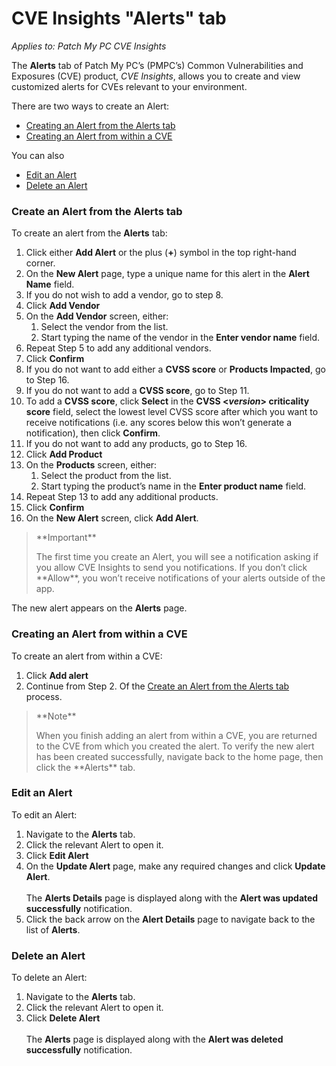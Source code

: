 # CVE Insights "Alerts" tab

_Applies to: Patch My PC CVE Insights_

The **Alerts** tab of Patch My PC’s (PMPC’s) Common Vulnerabilities and Exposures (CVE) product, _CVE Insights_, allows you to create and view customized alerts for CVEs relevant to your environment.

There are two ways to create an Alert:

* [Creating an Alert from the Alerts tab](cve-insights-alerts-tab.md#create-an-alert-from-the-alerts-tab)
* [Creating an Alert from within a CVE](cve-insights-alerts-tab.md#creating-an-alert-from-within-a-cve)

You can also

* [Edit an Alert](cve-insights-alerts-tab.md#edit-an-alert)
* [Delete an Alert](cve-insights-alerts-tab.md#delete-an-alert)

### Create an Alert from the Alerts tab

To create an alert from the **Alerts** tab:

1. Click either **Add Alert** or the plus (**+**) symbol in the top right-hand corner.
2. On the **New Alert** page, type a unique name for this alert in the **Alert Name** field.
3. If you do not wish to add a vendor, go to step 8.
4. Click **Add Vendor**
5. On the **Add Vendor** screen, either:
   1. Select the vendor from the list.
   2. Start typing the name of the vendor in the **Enter vendor name** field.
6. Repeat Step 5 to add any additional vendors.
7. Click **Confirm**
8. If you do not want to add either a **CVSS score** or **Products Impacted**, go to Step 16.
9. If you do not want to add a **CVSS score**, go to Step 11.
10. To add a **CVSS score**, click **Select** in the **CVSS <**_**version**_**> criticality score** field, select the lowest level CVSS score after which you want to receive notifications (i.e. any scores below this won’t generate a notification), then click **Confirm**.
11. If you do not want to add any products, go to Step 16.
12. Click **Add Product**
13. On the **Products** screen, either:
    1. Select the product from the list.
    2. Start typing the product’s name in the **Enter product name** field.
14. Repeat Step 13 to add any additional products.
15. Click **Confirm**
16. On the **New Alert** screen, click **Add Alert**.

> \*\*Important\*\*
>
> The first time you create an Alert, you will see a notification asking if you allow CVE Insights to send you notifications. If you don’t click \*\*Allow\*\*, you won’t receive notifications of your alerts outside of the app.

The new alert appears on the **Alerts** page.

### Creating an Alert from within a CVE

To create an alert from within a CVE:

1. Click **Add alert**
2. Continue from Step 2. Of the [Create an Alert from the Alerts tab](cve-insights-alerts-tab.md#create-an-alert-from-the-alerts-tab) process.

> \*\*Note\*\*
>
> When you finish adding an alert from within a CVE, you are returned to the CVE from which you created the alert. To verify the new alert has been created successfully, navigate back to the home page, then click the \*\*Alerts\*\* tab.

### Edit an Alert

To edit an Alert:

1. Navigate to the **Alerts** tab.
2. Click the relevant Alert to open it.
3. Click **Edit Alert**
4. On the **Update Alert** page, make any required changes and click **Update Alert**.\
   \
   The **Alerts Details** page is displayed along with the **Alert was updated successfully** notification.
5. Click the back arrow on the **Alert Details** page to navigate back to the list of **Alerts**.

### Delete an Alert

To delete an Alert:

1. Navigate to the **Alerts** tab.
2. Click the relevant Alert to open it.
3. Click **Delete Alert**\
   \
   The **Alerts** page is displayed along with the **Alert was deleted successfully** notification.